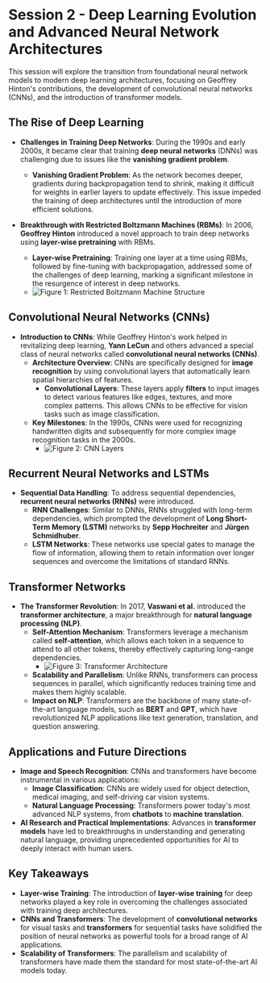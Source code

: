 # Session 2 - Deep Learning Evolution and Advanced Neural Network Architectures

This session will explore the transition from foundational neural network models to modern deep learning architectures, focusing on Geoffrey Hinton's contributions, the development of convolutional neural networks (CNNs), and the introduction of transformer models.

## The Rise of Deep Learning

- **Challenges in Training Deep Networks**: During the 1990s and early 2000s, it became clear that training **deep neural networks** (DNNs) was challenging due to issues like the **vanishing gradient problem**.

  - **Vanishing Gradient Problem**: As the network becomes deeper, gradients during backpropagation tend to shrink, making it difficult for weights in earlier layers to update effectively. This issue impeded the training of deep architectures until the introduction of more efficient solutions.

- **Breakthrough with Restricted Boltzmann Machines (RBMs)**: In 2006, **Geoffrey Hinton** introduced a novel approach to train deep networks using **layer-wise pretraining** with RBMs.
  - **Layer-wise Pretraining**: Training one layer at a time using RBMs, followed by fine-tuning with backpropagation, addressed some of the challenges of deep learning, marking a significant milestone in the resurgence of interest in deep networks.
  - ![Figure 1: Restricted Boltzmann Machine Structure](figs/fig4_fy_en_24.jpeg)

## Convolutional Neural Networks (CNNs)

- **Introduction to CNNs**: While Geoffrey Hinton's work helped in revitalizing deep learning, **Yann LeCun** and others advanced a special class of neural networks called **convolutional neural networks (CNNs)**.
  - **Architecture Overview**: CNNs are specifically designed for **image recognition** by using convolutional layers that automatically learn spatial hierarchies of features.
    - **Convolutional Layers**: These layers apply **filters** to input images to detect various features like edges, textures, and more complex patterns. This allows CNNs to be effective for vision tasks such as image classification.
  - **Key Milestones**: In the 1990s, CNNs were used for recognizing handwritten digits and subsequently for more complex image recognition tasks in the 2000s.
    - ![Figure 2: CNN Layers](figs/fig2_fy_en_24.jpeg)

## Recurrent Neural Networks and LSTMs

- **Sequential Data Handling**: To address sequential dependencies, **recurrent neural networks (RNNs)** were introduced.
  - **RNN Challenges**: Similar to DNNs, RNNs struggled with long-term dependencies, which prompted the development of **Long Short-Term Memory (LSTM)** networks by **Sepp Hochreiter** and **Jürgen Schmidhuber**.
  - **LSTM Networks**: These networks use special gates to manage the flow of information, allowing them to retain information over longer sequences and overcome the limitations of standard RNNs.

## Transformer Networks

- **The Transformer Revolution**: In 2017, **Vaswani et al.** introduced the **transformer architecture**, a major breakthrough for **natural language processing (NLP)**.
  - **Self-Attention Mechanism**: Transformers leverage a mechanism called **self-attention**, which allows each token in a sequence to attend to all other tokens, thereby effectively capturing long-range dependencies.
    - ![Figure 3: Transformer Architecture](figs/fig1_fy_24_svartvit.jpeg)
  - **Scalability and Parallelism**: Unlike RNNs, transformers can process sequences in parallel, which significantly reduces training time and makes them highly scalable.
  - **Impact on NLP**: Transformers are the backbone of many state-of-the-art language models, such as **BERT** and **GPT**, which have revolutionized NLP applications like text generation, translation, and question answering.

## Applications and Future Directions

- **Image and Speech Recognition**: CNNs and transformers have become instrumental in various applications:
  - **Image Classification**: CNNs are widely used for object detection, medical imaging, and self-driving car vision systems.
  - **Natural Language Processing**: Transformers power today's most advanced NLP systems, from **chatbots** to **machine translation**.
- **AI Research and Practical Implementations**: Advances in **transformer models** have led to breakthroughs in understanding and generating natural language, providing unprecedented opportunities for AI to deeply interact with human users.

## Key Takeaways

- **Layer-wise Training**: The introduction of **layer-wise training** for deep networks played a key role in overcoming the challenges associated with training deep architectures.
- **CNNs and Transformers**: The development of **convolutional networks** for visual tasks and **transformers** for sequential tasks have solidified the position of neural networks as powerful tools for a broad range of AI applications.
- **Scalability of Transformers**: The parallelism and scalability of transformers have made them the standard for most state-of-the-art AI models today.
